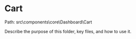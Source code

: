 # Cart

Path: src\components\core\Dashboard\Cart

Describe the purpose of this folder, key files, and how to use it.
